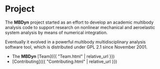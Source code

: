 ---
---

# Project

The **MBDyn** project started as an effort to develop an academic multibody
analysis code to support research on nonlinear mechanical and aeroelastic
system analysis by means of numerical integration.

Eventually it evolved in a powerful multibody multidisciplinary
analysis software tool, which is distributed under GPL 2.1 since
November 2001.

  * The **MBDyn** [Team]({{ "Team.html" | relative_url }})
  * [Contributing]({{ "Contributing.html" | relative_url }})
